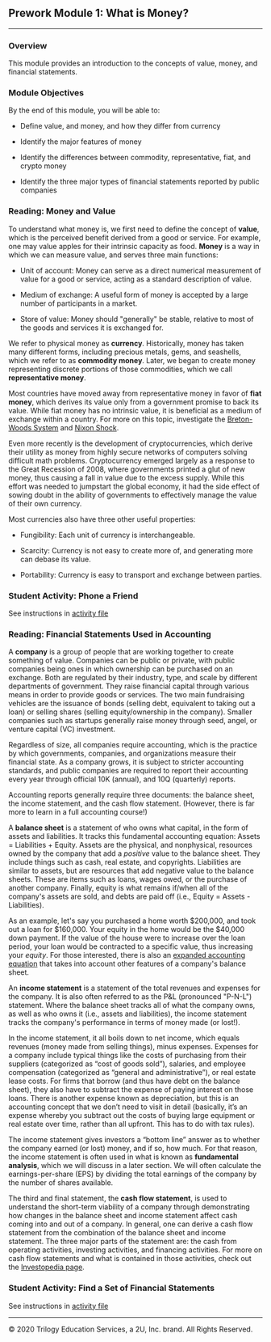 ## Prework Module 1: What is Money?

---

### Overview

This module provides an introduction to the concepts of value, money, and financial statements.

### Module Objectives

By the end of this module, you will be able to:

* Define value, and money, and how they differ from currency

* Identify the major features of money

* Identify the differences between commodity, representative, fiat, and crypto money

* Identify the three major types of financial statements reported by public companies

### Reading: Money and Value

To understand what money is, we first need to define the concept of **value**, which is the perceived benefit derived from a good or service. For example, one may value apples for their intrinsic capacity as food. **Money** is a way in which we can measure value, and serves three main functions:

  * Unit of account: Money can serve as a direct numerical measurement of value for a good or service, acting as a standard description of value.

  * Medium of exchange: A useful form of money is accepted by a large number of participants in a market.

  * Store of value: Money should "generally" be stable, relative to most of the goods and services it is exchanged for.

We refer to physical money as **currency**. Historically, money has taken many different forms, including precious metals, gems, and seashells, which we refer to as **commodity money**. Later, we began to create money representing discrete portions of those commodities, which we call **representative money**.

Most countries have moved away from representative money in favor of **fiat money**, which derives its value only from a government promise to back its value. While fiat money has no intrinsic value, it is beneficial as a medium of exchange within a country. For more on this topic, investigate the [Breton-Woods System](https://en.wikipedia.org/wiki/Bretton_Woods_system) and [Nixon Shock](https://en.wikipedia.org/wiki/Nixon_shock).

Even more recently is the development of cryptocurrencies, which derive their utility as money from highly secure networks of computers solving difficult math problems. Cryptocurrency emerged largely as a response to the Great Recession of 2008, where governments printed a glut of new money, thus causing a fall in value due to the excess supply. While this effort was needed to jumpstart the global economy, it had the side effect of sowing doubt in the ability of governments to effectively manage the value of their own currency.

Most currencies also have three other useful properties:

  * Fungibility: Each unit of currency is interchangeable.

  * Scarcity: Currency is not easy to create more of, and generating more can debase its value.

  * Portability: Currency is easy to transport and exchange between parties.

### Student Activity: Phone a Friend

See instructions in [activity file](Activities/01-Stu_Phone_a_Friend/README.md)

### Reading: Financial Statements Used in Accounting

A **company** is a group of people that are working together to create something of value. Companies can be public or private, with public companies being ones in which ownership can be purchased on an exchange. Both are regulated by their industry, type, and scale by different departments of government. They raise financial capital through various means in order to provide goods or services. The two main fundraising vehicles are the issuance of bonds (selling debt, equivalent to taking out a loan) or selling shares (selling equity/ownership in the company). Smaller companies such as startups generally raise money through seed, angel, or venture capital (VC) investment.

Regardless of size, all companies require accounting, which is the practice by which governments, companies, and organizations measure their financial state. As a company grows, it is subject to stricter accounting standards, and public companies are required to report their accounting every year through official 10K (annual), and 10Q (quarterly) reports.

Accounting reports generally require three documents: the balance sheet, the income statement, and the cash flow statement. (However, there is far more to learn in a full accounting course!) 

A **balance sheet** is a statement of who owns what capital, in the form of assets and liabilities. It tracks this fundamental accounting equation: Assets = Liabilities + Equity. Assets are the physical, and nonphysical, resources owned by the company that add a *positive* value to the balance sheet. They include things such as cash, real estate, and copyrights. Liabilities are similar to assets, but are resources that add negative value to the balance sheets. These are items such as loans, wages owed, or the purchase of another company. Finally, equity is what remains if/when all of the company's assets are sold, and debts are paid off (i.e., Equity = Assets - Liabilities). 

As an example, let's say you purchased a home worth $200,000, and took out a loan for $160,000. Your equity in the home would be the $40,000 down payment. If the value of the house were to increase over the loan period, your loan would be contracted to a specific value, thus increasing your *equity*. For those interested, there is also an [expanded accounting equation](https://www.investopedia.com/terms/e/expanded-accounting-equation.asp) that takes into account other features of a company's balance sheet.

An **income statement** is a statement of the total revenues and expenses for the company. It is also often referred to as the P&L (pronounced "P-N-L") statement. Where the balance sheet tracks all of what the company owns, as well as who owns it (i.e., assets and liabilities), the income statement tracks the company's performance in terms of money made (or lost!).

In the income statement, it all boils down to net income, which equals revenues (money made from selling things), minus expenses. Expenses for a company include typical things like the costs of purchasing from their suppliers (categorized as “cost of goods sold”), salaries, and employee compensation (categorized as “general and administrative”), or real estate lease costs. For firms that borrow (and thus have debt on the balance sheet), they also have to subtract the expense of paying interest on those loans. There is another expense known as depreciation, but this is an accounting concept that we don’t need to visit in detail (basically, it’s an expense whereby you subtract out the costs of buying large equipment or real estate over time, rather than all upfront. This has to do with tax rules).

The income statement gives investors a “bottom line” answer as to whether the company earned (or lost) money, and if so, how much. For that reason, the income statement is often used in what is known as **fundamental analysis**, which we will discuss in a later section. We will often calculate the earnings-per-share (EPS) by dividing the total earnings of the company by the number of shares available.

The third and final statement, the **cash flow statement**, is used to understand the short-term viability of a company through demonstrating how changes in the balance sheet and income statement affect cash coming into and out of a company. In general, one can derive a cash flow statement from the combination of the balance sheet and income statement. The three major parts of the statement are: the cash from operating activities, investing activities, and financing activities. For more on cash flow statements and what is contained in those activities, check out the [Investopedia page](https://www.investopedia.com/investing/what-is-a-cash-flow-statement/).

### Student Activity: Find a Set of Financial Statements

See instructions in [activity file](Activities/02-Stu_Find_a_Statement/README.md)


---

© 2020 Trilogy Education Services, a 2U, Inc. brand. All Rights Reserved.
